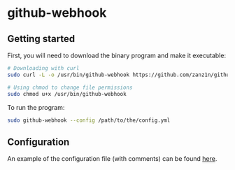 # github-webhook

## Getting started

First, you will need to download the binary program and make it executable:

```sh
# Downloading with curl
sudo curl -L -o /usr/bin/github-webhook https://github.com/zanz1n/github-webhook/releases/latest/download/github-webhook

# Using chmod to change file permissions
sudo chmod u+x /usr/bin/github-webhook
```

To run the program:

```sh
sudo github-webhook --config /path/to/the/config.yml
```

## Configuration

An example of the configuration file (with comments) can be found [here](https://github.com/zanz1n/github-webhook/blob/main/config.example.yml).
